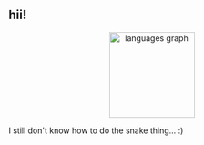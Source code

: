 ## hii!


<div align="center">
  <img src="https://github-readme-stats.vercel.app/api/top-langs?username=Noivtroivsky&locale=en&hide_title=true&layout=compact&card_width=320&langs_count=5&theme=swift&hide_border=true&order=2" height="150" alt="languages graph"  />
</div>

I still don't know how to do the snake thing... :)

